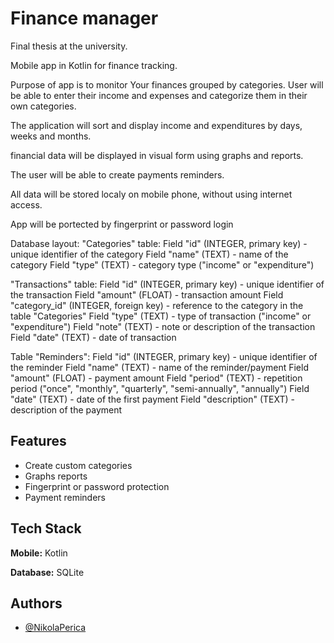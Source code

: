 # Finance manager

Final thesis at the university.

Mobile app in Kotlin for finance tracking.

Purpose of app is to monitor Your finances grouped by categories. User will be able to enter their income and expenses and categorize them in their own categories.

The application will sort and display income and expenditures by days, weeks and months.

financial data will be displayed in visual form using graphs and reports.

The user will be able to create payments reminders.

All data will be stored localy on mobile phone, without using internet access.

App will be portected by fingerprint or password login

Database layout:
"Categories" table:
Field "id" (INTEGER, primary key) - unique identifier of the category
Field "name" (TEXT) - name of the category
Field "type" (TEXT) - category type ("income" or "expenditure")

"Transactions" table:
Field "id" (INTEGER, primary key) - unique identifier of the transaction
Field "amount" (FLOAT) - transaction amount
Field "category_id" (INTEGER, foreign key) - reference to the category in the table "Categories"
Field "type" (TEXT) - type of transaction ("income" or "expenditure")
Field "note" (TEXT) - note or description of the transaction
Field "date" (TEXT) - date of transaction

Table "Reminders":
Field "id" (INTEGER, primary key) - unique identifier of the reminder
Field "name" (TEXT) - name of the reminder/payment
Field "amount" (FLOAT) - payment amount
Field "period" (TEXT) - repetition period ("once", "monthly", "quarterly", "semi-annually", "annually")
Field "date" (TEXT) - date of the first payment
Field "description" (TEXT) - description of the payment

## Features

- Create custom categories
- Graphs reports
- Fingerprint or password protection
- Payment reminders


## Tech Stack

**Mobile:** Kotlin

**Database:** SQLite


## Authors

- [@NikolaPerica](https://github.com/NikolaPerica)

